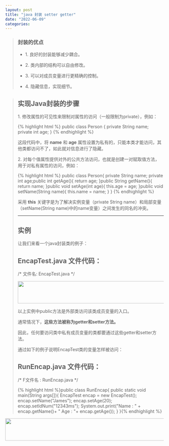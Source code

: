 ```yaml
---
layout: post
title: "java 封装 setter getter"
date: "2022-06-09"
categories: 
---
```

<blockquote> 
<h3>封装的优点</h3> 
<ul>
<li> <p>1. 良好的封装能够减少耦合。</p> </li>
<li> <p>2. 类内部的结构可以自由修改。</p> </li>
<li> <p>3. 可以对成员变量进行更精确的控制。</p> </li>
<li> <p>4. 隐藏信息，实现细节。</p> </li>
</ul>
</blockquote> 
<blockquote> 
<h2>实现Java封装的步骤</h2> 
<p>1. 修改属性的可见性来限制对属性的访问（一般限制为private），例如：</p> 
{% highlight html %}
public class Person {
private String name;
private int age;
}
{% endhighlight %} 
<p>这段代码中，将 <strong>name</strong> 和 <strong>age</strong> 属性设置为私有的，只能本类才能访问，其他类都访问不了，如此就对信息进行了隐藏。</p> 
<p>2. 对每个值属性提供对外的公共方法访问，也就是创建一对赋取值方法，用于对私有属性的访问，例如：</p> 
{% highlight html %}
public class Person{
private String name;
private int age;
​
public int getAge(){
return age;
}
​
public String getName(){
return name;
}
​
public void setAge(int age){
this.age = age;
}
​
public void setName(String name){
this.name = name;
}
}
{% endhighlight %} 
<p>采用 <strong>this</strong> 关键字是为了解决实例变量（private String name）和局部变量（setName(String name)中的name变量）之间发生的同名的冲突。</p> 
<hr>
<h2>实例</h2> 
<p>让我们来看一个java封装类的例子：</p> 
<h2>EncapTest.java 文件代码：</h2> 
<p>/* 文件名: EncapTest.java */</p> 
<img alt="" height="71" src="https://img-blog.csdnimg.cn/72bfc88c72674210b9f7c51a5b0965c4.png" width="595">
<p></p> 
<p>以上实例中public方法是外部类访问该类成员变量的入口。</p> 
<p>通常情况下，<strong>这些方法被称为getter和setter方法。</strong></p> 
<p>因此，任何要访问类中私有成员变量的类都要通过这些getter和setter方法。</p> 
<p>通过如下的例子说明EncapTest类的变量怎样被访问：</p> 
<h2>RunEncap.java 文件代码：</h2> 
<p>/* F文件名 : RunEncap.java */</p> 
{% highlight html %}public class RunEncap{
public static void main(String args[]){
EncapTest encap = new EncapTest();
encap.setName("James");
encap.setAge(20);
encap.setIdNum("12343ms");
System.out.print("Name : " + encap.getName()+ 
" Age : "+ encap.getAge());
}
}{% endhighlight %} 
<p></p> 
</blockquote> 
<p><img alt="" height="71" src="https://img-blog.csdnimg.cn/e8460fff4b3f4a64a0b307ebf9904901.png" width="595"> </p> 
<p> </p>
